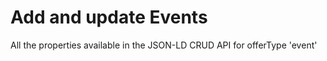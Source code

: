 ---
---

# Add and update Events

All the properties available in the JSON-LD CRUD API for offerType 'event'
